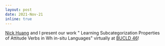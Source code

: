 ```yaml
---
layout: post
date: 2021-Nov-21 
inline: true
---
```


[Nick Huang](https://sites.google.com/view/znhuang/home) and I present our work " Learning Subcategorization Properties of Attitude Verbs in Wh in-situ Languages" virtually at [BUCLD 46](https://www.bu.edu/bucld/)! 